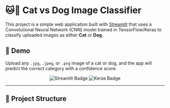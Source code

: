 # 🐱🐶 Cat vs Dog Image Classifier

This project is a simple web application built with [Streamlit](https://streamlit.io/) that uses a Convolutional Neural Network (CNN) model trained in TensorFlow/Keras to classify uploaded images as either **Cat** or **Dog**.

## 🚀 Demo

Upload any `.jpg`, `.jpeg`, or `.png` image of a cat or dog, and the app will predict the correct category with a confidence score.

<p align="center">
  <img src="https://img.shields.io/badge/Built%20with-Streamlit-orange" alt="Streamlit Badge"/>
  <img src="https://img.shields.io/badge/Model-Keras|TensorFlow-blue" alt="Keras Badge"/>
</p>

---

## 📁 Project Structure


